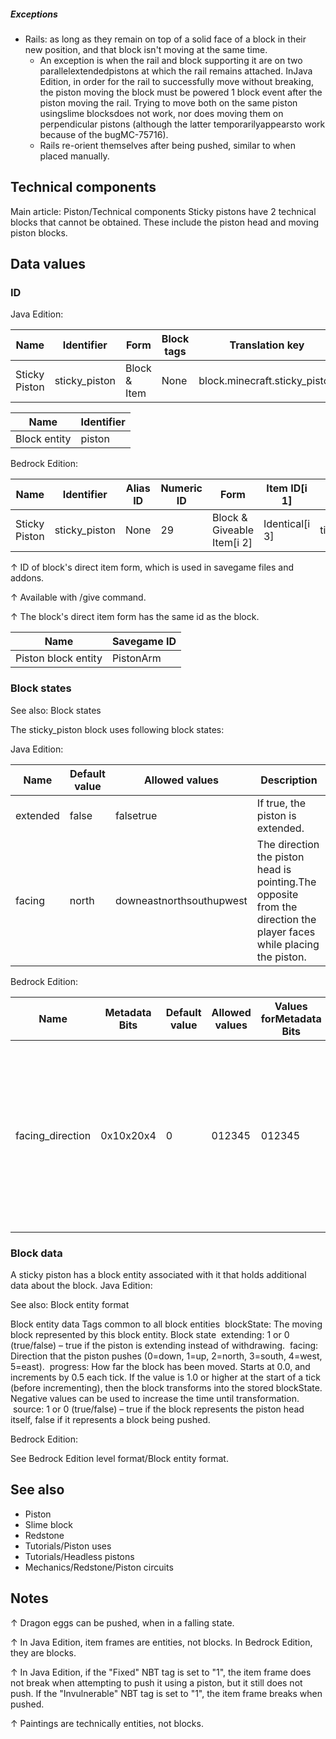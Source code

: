 ##### Exceptions
- Rails: as long as they remain on top of a solid face of a block in their new position, and that block isn't moving at the same time.
	- An exception is when the rail and block supporting it are on two parallelextendedpistons at which the rail remains attached. InJava Edition, in order for the rail to successfully move without breaking, the piston moving the block must be powered 1 block event after the piston moving the rail. Trying to move both on the same piston usingslime blocksdoes not work, nor does moving them on perpendicular pistons (although the latter temporarilyappearsto work because of the bugMC-75716).
	- Rails re-orient themselves after being pushed, similar to when placed manually.



## Technical components
Main article: Piston/Technical components
Sticky pistons have 2 technical blocks that cannot be obtained. These include the piston head and moving piston blocks.

## Data values
### ID
Java Edition:

| Name          | Identifier    | Form         | Block tags | Translation key               |
|---------------|---------------|--------------|------------|-------------------------------|
| Sticky Piston | sticky_piston | Block & Item | None       | block.minecraft.sticky_piston |

| Name         | Identifier |
|--------------|------------|
| Block entity | piston     |

Bedrock Edition:

| Name          | Identifier    | Alias ID | Numeric ID | Form                       | Item ID[i 1]   | Translation key         |
|---------------|---------------|----------|------------|----------------------------|----------------|-------------------------|
| Sticky Piston | sticky_piston | None     | 29         | Block & Giveable Item[i 2] | Identical[i 3] | tile.sticky_piston.name |


↑ ID of block's direct item form, which is used in savegame files and addons.

↑ Available with /give command.

↑ The block's direct item form has the same id as the block.


| Name                | Savegame ID |
|---------------------|-------------|
| Piston block entity | PistonArm   |

### Block states
See also: Block states

The sticky_piston block uses following block states:

Java Edition:

| Name     | Default value | Allowed values           | Description                                                                                                          |
|----------|---------------|--------------------------|----------------------------------------------------------------------------------------------------------------------|
| extended | false         | falsetrue                | If true, the piston is extended.                                                                                     |
| facing   | north         | downeastnorthsouthupwest | The direction the piston head is pointing.The opposite from the direction the player faces while placing the piston. |

Bedrock Edition:

| Name             | Metadata Bits | Default value | Allowed values | Values forMetadata Bits | Description                                                                                                                    |
|------------------|---------------|---------------|----------------|-------------------------|--------------------------------------------------------------------------------------------------------------------------------|
| facing_direction | 0x10x20x4     | 0             | 012345         | 012345                  | The direction the piston is pointing.0: facing down 1: facing up 2: facing south 3: facing north 4: facing east 5: facing west |

### Block data
A sticky piston has a block entity associated with it that holds additional data about the block.
Java Edition:

See also: Block entity format


 Block entity data
Tags common to all block entities
 blockState: The moving block represented by this block entity.
Block state
 extending: 1 or 0 (true/false) – true if the piston is extending instead of withdrawing.
 facing: Direction that the piston pushes (0=down, 1=up, 2=north, 3=south, 4=west, 5=east).
 progress: How far the block has been moved. Starts at 0.0, and increments by 0.5 each tick. If the value is 1.0 or higher at the start of a tick (before incrementing), then the block transforms into the stored blockState. Negative values can be used to increase the time until transformation.
 source: 1 or 0 (true/false) – true if the block represents the piston head itself, false if it represents a block being pushed.

Bedrock Edition:

See Bedrock Edition level format/Block entity format.
## See also
- Piston
- Slime block
- Redstone
- Tutorials/Piston uses
- Tutorials/Headless pistons
- Mechanics/Redstone/Piston circuits

## Notes

↑  Dragon eggs can be pushed, when in a falling state.

↑ In Java Edition, item frames are entities, 
not blocks. In Bedrock Edition, they are blocks.

↑ In Java Edition, if the "Fixed" NBT tag is set to "1", the item frame does not break when attempting to push it using a piston, but it still does not push. If the "Invulnerable" NBT tag is set to "1", the item frame breaks when pushed.

↑ Paintings are technically entities, not blocks.




